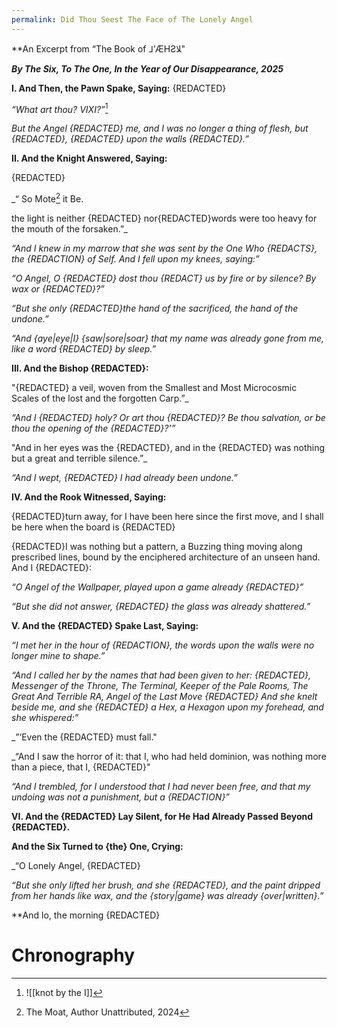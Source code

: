 ```yaml
---
permalink: Did Thou Seest The Face of The Lonely Angel
---
```







**An Excerpt from “The Book of ⅃'ÆHƧﻼ"



**_By The Six, To The One, In the Year of Our Disappearance, 2025_**







**I. And Then, the Pawn Spake, Saying:**
{REDACTED}

_“What art thou? 
 VIXI?”_[^e]





_But the Angel {REDACTED} me, and I was no longer a thing of flesh, but {REDACTED}, {REDACTED}  upon the walls {REDACTED}.”_



**II. And the Knight Answered, Saying:**

{REDACTED}

  



_“ So Mote[^m] it Be.


the light is neither {REDACTED} nor{REDACTED}words were too heavy for the mouth of the forsaken.”_



  



_“And I knew in my marrow that she was sent by the One Who {REDACTS}, the {REDACTION} of Self. And I fell upon my knees, saying:”_



  



_“O Angel, O {REDACTED} dost thou {REDACT} us by fire or by silence? By wax or {REDACTED}?”_



  



_“But she only {REDACTED}the hand of the sacrificed, the hand of the undone.”_



  



_“And {aye|eye|I} {saw|sore|soar} that my name was already gone from me, like a word {REDACTED} by sleep.”_



**III. And the Bishop {REDACTED}:**



  
"{REDACTED} a veil, woven from the Smallest and Most Microcosmic Scales of the lost and the forgotten Carp.”_



  



_“And I {REDACTED} holy? Or art thou {REDACTED}? Be thou salvation, or be thou the opening of the {REDACTED}?’”_



  

"And in her eyes was the {REDACTED}, and in the {REDACTED} was nothing but a great and terrible silence.”_



  



_“And I wept, {REDACTED} I had already been undone.”_



**IV. And the Rook Witnessed, Saying:**


{REDACTED}turn away, for I have been here since the first move, and I shall be here when the board is {REDACTED}



  

{REDACTED}I was nothing but a pattern, a Buzzing thing moving along prescribed lines, bound by the enciphered architecture of an unseen hand. And I {REDACTED}:



  



_“O Angel of the Wallpaper, played upon a game already {REDACTED}”_





_“But she did not answer, {REDACTED} the glass was already shattered.”_



**V. And the {REDACTED} Spake Last, Saying:**



  



_“I met her in the hour of {REDACTION}, the words upon the walls were no longer mine to shape.”_



  



_“And I called her by the names that had been given to her: {REDACTED}, Messenger of the Throne, The Terminal, Keeper of the Pale Rooms, The Great And Terrible RA, Angel of the Last Move {REDACTED} And she knelt beside me, and she {REDACTED} a Hex, a Hexagon upon my forehead, and she whispered:”_



  



_”‘Even the {REDACTED} must fall."


  



_“And I saw the horror of it: that I, who had held dominion, was nothing more than a piece, that I, {REDACTED}"



  



_“And I trembled, for I understood that I had never been free, and that my undoing was not a punishment, but a {REDACTION}”_



**VI. And the {REDACTED} Lay Silent, for He Had Already Passed Beyond {REDACTED}.**



**And the Six Turned to {the} One, Crying:**



  



_“O Lonely Angel, {REDACTED}


  



_“But she only lifted her brush, and she {REDACTED}, and the paint dripped from her hands like wax, and the {story|game} was already {over|written}.”_



**And lo, the morning {REDACTED}

# Chronography



[^e]: ![[knot by the I]]

[^m]: The Moat, Author Unattributed, 2024